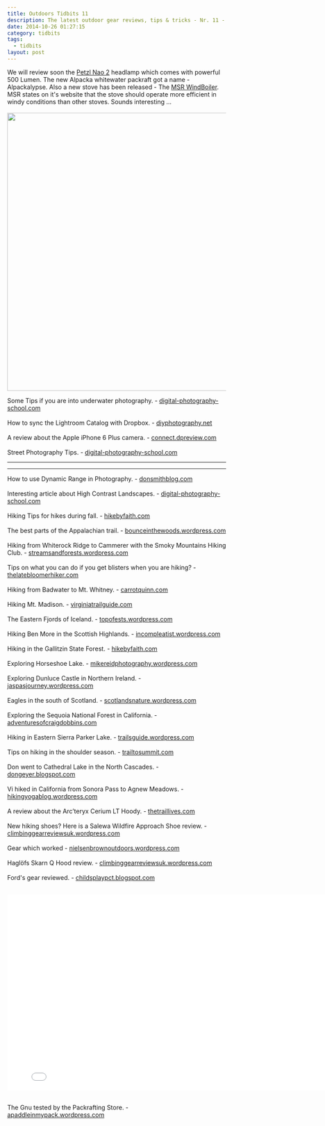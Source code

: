 ```yaml
---
title: Outdoors Tidbits 11
description: The latest outdoor gear reviews, tips & tricks - Nr. 11 - #outdoorstidbits
date: 2014-10-26 01:27:15
category: tidbits
tags:
  - tidbits
layout: post
---
```

We will review soon the [Petzl Nao 2](http://bit.ly/1ztgxkb) headlamp which comes with powerful 500 Lumen. The new Alpacka whitewater packraft got a name - Alpackalypse. Also a new stove has been released - The [MSR WindBoiler](http://bit.ly/1wsbZ97). MSR states on it's website that the stove should operate more efficient in windy conditions than other stoves. Sounds interesting ...
<br><br><a href="https://www.flickr.com/photos/90204224@N07/15351663560"><img src="https://farm4.staticflickr.com/3954/15351663560_4e7f7cf632_o.jpg" width="640" height="640"></a><!--more-->

Some Tips if you are into underwater photography. - [digital-photography-school.com](http://digital-photography-school.com/5-tips-for-underwater-photography-without-spending-a-fortune/)
<br><br>
How to sync the Lightroom Catalog with Dropbox. - [diyphotography.net](http://www.diyphotography.net/dropbox-lightroom-catalog-sync-set/)
 <br><br>
A review about the Apple iPhone 6 Plus camera. - [connect.dpreview.com](http://connect.dpreview.com/post/6303555427/apple-iphone-6-plus-camera-review)
<br><br>
Street Photography Tips. - [digital-photography-school.com](http://digital-photography-school.com/7-tips-for-doing-more-meaningful-street-photography/)

---

<script type="text/javascript" src="//www.avantlink.com/link.php?ml=196169&amp;p=125311&amp;pw=150351&amp;ctc=Tidbits&amp;open=_blank"></script>

---


How to use Dynamic Range in Photography. - [donsmithblog.com](http://www.donsmithblog.com/2014/10/24/understand-your-cameraa-dynamic-range-and-use-it-to-your-advantage/)
 <br><br>
Interesting article about High Contrast Landscapes. - [digital-photography-school.com](http://digital-photography-school.com/5-easy-steps-exposure-blending-high-contast-landscapes/)
 <br><br>
Hiking Tips for hikes during fall. - [hikebyfaith.com](http://hikebyfaith.com/2014/10/24/fall-hiking-5-basic-tips)
<br><br>
The best parts of the Appalachian trail. - [bounceinthewoods.wordpress.com](http://bounceinthewoods.wordpress.com/2014/10/14/the-best-parts-of-the-trail)
 <br><br>
Hiking from Whiterock Ridge to Cammerer with the Smoky Mountains Hiking Club. - [streamsandforests.wordpress.com](http://streamsandforests.wordpress.com/2014/10/19/whiterock-ridge-to-cammerer-smhc-hike)
 <br><br>
Tips on what you can do if you get blisters when you are hiking? - [thelatebloomerhiker.com](http://thelatebloomerhiker.com/2014/10/20/i-always-get-blisters-when-i-hike-what-can-i-do)
 <br><br>
Hiking from Badwater to Mt. Whitney. - [carrotquinn.com](http://carrotquinn.com/2014/10/20/lowest-to-highest-a-backcountry-route-from-badwater-to-mt-whitney-part-one-dont-fear-the-reaper/)
<br><br>
Hiking Mt. Madison. - [virginiatrailguide.com](http://virginiatrailguide.com/2014/10/21/mt-madison)
 <br><br>
The Eastern Fjords of Iceland. - [topofests.wordpress.com](http://topofests.wordpress.com/2014/10/18/554)
 <br><br>
Hiking Ben More in the Scottish Highlands. - [incompleatist.wordpress.com](http://incompleatist.wordpress.com/2014/10/19/four-more-round-ben-more)
 <br><br>
Hiking in the Gallitzin State Forest. - [hikebyfaith.com](http://hikebyfaith.com/2014/10/20/trail-review-bog-boulder-trail)
<br><br>
Exploring Horseshoe Lake. - [mikereidphotography.wordpress.com](http://mikereidphotography.wordpress.com/2014/10/20/last-of-the-larches-horseshoe-lake)
<br><br>
Exploring Dunluce Castle in  Northern Ireland. - [jaspasjourney.wordpress.com](http://jaspasjourney.wordpress.com/2014/10/21/dunluce-castle-northern-ireland)
 <br><br>
Eagles in the south of Scotland. - [scotlandsnature.wordpress.com](http://scotlandsnature.wordpress.com/2014/10/23/in-the-south-of-scotland-where-eagles-dare)
<br><br>
Exploring the Sequoia National Forest in California. - [adventuresofcraigdobbins.com](http://adventuresofcraigdobbins.com/2014/10/23/california-sequoia-national-forest)
<br><br>
Hiking in Eastern Sierra Parker Lake. - [trailsguide.wordpress.com](http://trailsguide.wordpress.com/2014/10/23/ansel-adams-wilderness-parker-lake)
<br><br>
Tips on hiking in the shoulder season. - [trailtosummit.com](http://trailtosummit.com/hiking-in-the-shoulder-season/)
<br><br>
Don went to Cathedral Lake in the North Cascades. - [dongeyer.blogspot.com](http://dongeyer.blogspot.com/2014/10/cathedral-lake-in-fall-pasayton.html)
<br><br>
Vi hiked in California from Sonora Pass to Agnew Meadows. - [hikingyogablog.wordpress.com](http://hikingyogablog.wordpress.com/2014/10/23/hiking-california-sonora-pass-to-agnew-meadows)
 <br><br>
A review about the Arc’teryx Cerium LT Hoody. - [thetraillives.com](http://thetraillives.com/2014/10/21/gear-review-arcteryx-cerium-lt-hoody)
<br><br>
New hiking shoes? Here is a Salewa Wildfire Approach Shoe review. - [climbinggearreviewsuk.wordpress.com](http://climbinggearreviewsuk.wordpress.com/2014/10/21/salewa-wildfire-approach-shoe)
 <br><br>
Gear which worked - [nielsenbrownoutdoors.wordpress.com](http://nielsenbrownoutdoors.wordpress.com/2014/10/21/what-works-for-me-rucksacks-backpacks)
<br><br>
Haglöfs Skarn Q Hood review. - [climbinggearreviewsuk.wordpress.com](http://climbinggearreviewsuk.wordpress.com/2014/10/23/haglofs-skarn-q-hood-climbing-gear-review)
 <br><br>
Ford's gear reviewed. - [childsplaypct.blogspot.com](http://childsplaypct.blogspot.com/2014/10/gear-what-rocked-what-sucked-and-what.html)
 <br><br>
 <iframe width="800" height="450" src="//www.youtube.com/embed/uz_sRkKSyQo" frameborder="0" allowfullscreen></iframe><br><br>

The Gnu tested by the Packrafting Store. - [apaddleinmypack.wordpress.com](http://apaddleinmypack.wordpress.com/2014/10/22/packrafting-store-tests-the-gnu-video)
